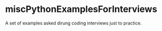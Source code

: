 # miscPythonExamplesForInterviews


A set of examples asked dirung coding interviews just to practice.
